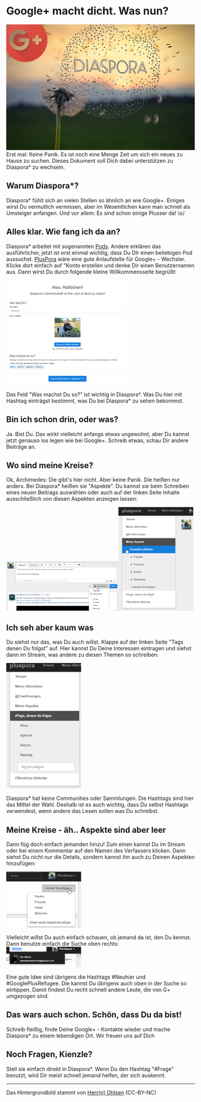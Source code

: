 
# Google+ macht dicht. Was nun?
![](img/logobig.png)
Erst mal: Keine Panik. Es ist noch eine Menge Zeit um sich ein neues zu Hause zu suchen. Dieses Dokument soll Dich dabei unterstützen zu Diaspora* zu wechseln.

## Warum Diaspora*?
Diaspora* fühlt sich an vielen Stellen so ähnlich an wie Google+. Einiges wirst Du vermutlich vermissen, aber im Wesentlichen kann man schnell als Umsteiger anfangen. Und vor allem: Es sind schon einige Plusser da! \o/

## Alles klar. Wie fang ich da an?
Diaspora* arbeitet mit sogenannten [Pods](https://diasporafoundation.org/getting_started/sign_up). Andere erklären das ausführlicher, jetzt ist erst einmal wichtig, dass Du DIr einen beliebigen Pod aussuchst. [PlusPora](http://www.Pluspora.com) wäre eine gute Anlaufstelle für Google+ - Wechsler. Klicke dort einfach auf "Konto erstellen und denke Dir einen Benutzernamen aus. Dann wirst Du durch folgende kleine Willkommensseite begrüßt:

[![Willkommen](img/thumb/welcome.png)](img/welcome.png)

Das Feld "Was machst Du so?" ist wichtig in Diaspora*. Was Du hier mit Hashtag einträgst bestimmt, was Du bei Diaspora* zu sehen bekommst. 

## Bin ich schon drin, oder was?
Ja. Bist Du. Das wirkt vielleicht anfangs etwas ungewohnt, aber Du kannst jetzt genauso los legen wie bei Google+. Schreib etwas, schau Dir andere Beiträge an.

## Wo sind meine Kreise?
Ok, Archimedes: Die gibt's hier nicht. Aber keine Panik. Die heißen nur anders. Bei Diaspora* heißen sie "Aspekte". Du kannst sie beim Schreiben eines neuen Beitrags auswählen oder auch auf der linken Seite Inhalte ausschließlich von diesen Aspekten anzeigen lassen:

[![Aspekte beim Schreiben](img/thumb/aspekter.png)](img/aspekter.png)[![Aspekte Anzeige](img/thumb/aspektel.png)](img/aspektel.png)

## Ich seh aber kaum was
Du siehst nur das, was Du auch willst. Klappe auf der linken Seite "Tags denen Du folgst" auf. Hier kannst Du Deine Interessen eintragen und siehst dann im Stream, was andere zu diesen Themen so schreiben:

[![Tags](img/thumb/tags.png)](img/tags.png)

Diaspora* hat keine Communities oder Sammlungen. Die Hashtags sind hier das Mittel der Wahl. 
Deshalb ist es auch wichtig, dass Du selbst Hashtags verwendest, wenn andere das Lesen sollen was Du schreibst.

## Meine Kreise - äh.. Aspekte sind aber leer
Dann füg doch einfach jemanden hinzu! Zum einen kannst Du im Stream oder bei einem Kommentar auf den Namen des Verfassers klicken. Dann siehst Du nicht nur die Details, sondern kannst ihn auch zu Deinen Aspekten hinzufügen:

[![Hinzufügen](img/thumb/kontakt.png)](img/kontakt.png)

Vielleicht willst Du auch einfach schauen, ob jemand da ist, den Du kennst. Dann benutze einfach die Suche oben rechts:
[![Suche](img/thumb/suchename.png)](img/suchename.png)

Eine gute Idee sind übrigens die Hashtags #Neuhier und #GooglePlusRefugee. Die kannst Du übrigens auch oben in der Suche so eintippen. Damit findest Du recht schnell andere Leute, die von G+ umgezogen sind.

## Das wars auch schon. Schön, dass Du da bist!
Schreib fleißig, finde Deine Google+ - Kontakte wieder und mache Diaspora* zu einem lebendigen Ort. Wir freuen uns auf Dich

## Noch Fragen, Kienzle?
Stell sie einfach direkt in Diaspora*. Wenn Du den Hashtag "#Frage" benutzt, wird Dir meist schnell jemand helfen, der sich auskennt.






---
Das Hintergrundbild stammt von [Herr(n) Ohlsen](https://www.flickr.com/photos/herrolsen/4663935727) (CC-BY-NC)

